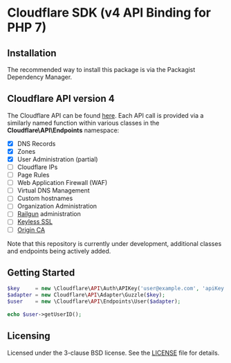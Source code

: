 # Cloudflare SDK (v4 API Binding for PHP 7)

## Installation

The recommended way to install this package is via the Packagist Dependency Manager. 

## Cloudflare API version 4

The Cloudflare API can be found [here](https://api.cloudflare.com/).
Each API call is provided via a similarly named function within various classes in the **Cloudflare\API\Endpoints** namespace:


- [x] DNS Records
- [x] Zones
- [x] User Administration (partial)
- [ ] Cloudflare IPs
- [ ] Page Rules
- [ ] Web Application Firewall (WAF)
- [ ] Virtual DNS Management
- [ ] Custom hostnames
- [ ] Organization Administration
- [ ] [Railgun](https://www.cloudflare.com/railgun/) administration
- [ ] [Keyless SSL](https://blog.cloudflare.com/keyless-ssl-the-nitty-gritty-technical-details/)
- [ ] [Origin CA](https://blog.cloudflare.com/universal-ssl-encryption-all-the-way-to-the-origin-for-free/)

Note that this repository is currently under development, additional classes and endpoints being actively added.

## Getting Started

```php
$key     = new \Cloudflare\API\Auth\APIKey('user@example.com', 'apiKey');
$adapter = new Cloudflare\API\Adapter\Guzzle($key);
$user    = new \Cloudflare\API\Endpoints\User($adapter);
    
echo $user->getUserID();
```

## Licensing 

Licensed under the 3-clause BSD license. See the [LICENSE](LICENSE) file for details.